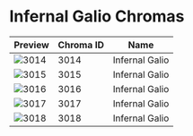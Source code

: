 # Infernal Galio Chromas



| Preview | Chroma ID | Name |
|---------|-----------|------|
| ![3014](https://raw.communitydragon.org/latest/plugins/rcp-be-lol-game-data/global/default/v1/champion-chroma-images/3/3014.png) | 3014 | Infernal Galio |
| ![3015](https://raw.communitydragon.org/latest/plugins/rcp-be-lol-game-data/global/default/v1/champion-chroma-images/3/3015.png) | 3015 | Infernal Galio |
| ![3016](https://raw.communitydragon.org/latest/plugins/rcp-be-lol-game-data/global/default/v1/champion-chroma-images/3/3016.png) | 3016 | Infernal Galio |
| ![3017](https://raw.communitydragon.org/latest/plugins/rcp-be-lol-game-data/global/default/v1/champion-chroma-images/3/3017.png) | 3017 | Infernal Galio |
| ![3018](https://raw.communitydragon.org/latest/plugins/rcp-be-lol-game-data/global/default/v1/champion-chroma-images/3/3018.png) | 3018 | Infernal Galio |